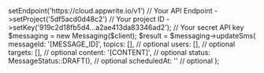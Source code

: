 <?php

use Appwrite\Client;
use Appwrite\Services\Messaging;

$client = (new Client())
    ->setEndpoint('https://cloud.appwrite.io/v1') // Your API Endpoint
    ->setProject('5df5acd0d48c2') // Your project ID
    ->setKey('919c2d18fb5d4...a2ae413da83346ad2'); // Your secret API key

$messaging = new Messaging($client);

$result = $messaging->updateSms(
    messageId: '[MESSAGE_ID]',
    topics: [], // optional
    users: [], // optional
    targets: [], // optional
    content: '[CONTENT]', // optional
    status: MessageStatus::DRAFT(), // optional
    scheduledAt: '' // optional
);